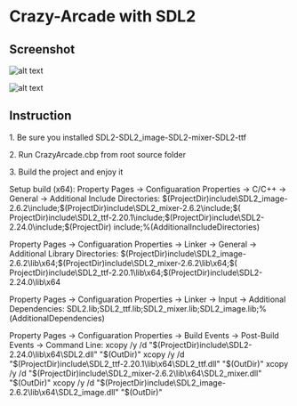 # Crazy-Arcade with SDL2

<h2>Screenshot</h2>

![alt text](https://i.imgur.com/F5fi84r.jpg)

![alt text](http://i.imgur.com/6nKz7ki.png)

<h2>Instruction</h2>
<p>1. Be sure you installed SDL2-SDL2_image-SDL2-mixer-SDL2-ttf</p>
<p>2. Run CrazyArcade.cbp from root source folder</p>
<p>3. Build the project and enjoy it</p>


Setup build (x64):
Property Pages -> Configuaration Properties -> C/C++ -> General -> Additional Include Directories:
$(ProjectDir)include\SDL2_image-2.6.2\include;$(ProjectDir)include\SDL2_mixer-2.6.2\include;$(
ProjectDir)include\SDL2_ttf-2.20.1\include;$(ProjectDir)include\SDL2-2.24.0\include;$(ProjectDir)
include\;%(AdditionalIncludeDirectories)

Property Pages -> Configuaration Properties -> Linker -> General -> Additional Library Directories:
$(ProjectDir)include\SDL2_image-2.6.2\lib\x64;$(ProjectDir)include\SDL2_mixer-2.6.2\lib\x64;$(
ProjectDir)include\SDL2_ttf-2.20.1\lib\x64;$(ProjectDir)include\SDL2-2.24.0\lib\x64

Property Pages -> Configuaration Properties -> Linker -> Input -> Additional Dependencies:
SDL2.lib;SDL2_ttf.lib;SDL2_mixer.lib;SDL2_image.lib;%(AdditionalDependencies)

Property Pages -> Configuaration Properties -> Build Events -> Post-Build Events -> Command Line:
xcopy /y /d "$(ProjectDir)include\SDL2-2.24.0\lib\x64\SDL2.dll" "$(OutDir)"
xcopy /y /d "$(ProjectDir)include\SDL2_ttf-2.20.1\lib\x64\SDL2_ttf.dll" "$(OutDir)"
xcopy /y /d "$(ProjectDir)include\SDL2_mixer-2.6.2\lib\x64\SDL2_mixer.dll" "$(OutDir)"
xcopy /y /d "$(ProjectDir)include\SDL2_image-2.6.2\lib\x64\SDL2_image.dll" "$(OutDir)"